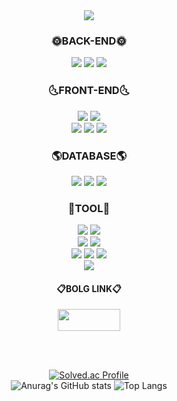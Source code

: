 <div align="center">

<img src="https://capsule-render.vercel.app/api?type=rect&color=0D1117&height=70&section=header&text=BackEnd%20Developer%20Jeong-min&fontColor=E8E8E8&fontSize=35" />
  
### :sun_with_face:BACK-END:sun_with_face:
<img src="https://img.shields.io/badge/Java-007396?style=flat&logo=Java&logoColor=white"/> 
<img src="https://img.shields.io/badge/Spring Boot-6DB33F?style=flat-square&logo=Spring Boot&logoColor=white"/> 
<img src="https://img.shields.io/badge/Spring Security-6DB33F?style=flat-square&logo=Spring Security&logoColor=white"/> 
  
  <br>
  
### :last_quarter_moon_with_face:FRONT-END:last_quarter_moon_with_face:
<img src="https://img.shields.io/badge/JavaScript-F7DF1E?style=flat-square&logo=JavaScript&logoColor=black"/> 
<img src="https://img.shields.io/badge/jQuery-0769AD?style=flat-square&logo=jQuery&logoColor=white"/>  <br>
<img src="https://img.shields.io/badge/Thymeleaf-005F0F?style=flat-square&logo=Thymeleaf&logoColor=white"/>  
<img src="https://img.shields.io/badge/HTML5-E34F26?style=flat&logo=HTML5&logoColor=white" /> 
<img src="https://img.shields.io/badge/CSS3-1572B6?style=flat&logo=CSS3&logoColor=white" />  

  <br>
  
### :earth_americas:DATABASE:earth_americas:
<img src="https://img.shields.io/badge/JPA-007396?style=flat-square&logo=JPA&logoColor=white"/> 
<img src="https://img.shields.io/badge/Oracle-F80000?style=flat-square&logo=Oracle&logoColor=white"/> 
<img src="https://img.shields.io/badge/MySQL-4479A1?style=flat-square&logo=MySQL&logoColor=black"/>

  <br>
  
### :ear_of_rice:TOOL:ear_of_rice:
<img src="https://img.shields.io/badge/GitHub-181717?style=flat-square&logo=GitHub&logoColor=white"/> 
<img src="https://img.shields.io/badge/Slack-4A154B?style=flat-square&logo=Slack&logoColor=white"/>  <br>
<img src="https://img.shields.io/badge/IntelliJ IDEA-007396?style=flat-square&logo=IntelliJ IDEA&logoColor=white"/> 
<img src="https://img.shields.io/badge/Eclipse IDE-2C2255?style=flat-square&logo=Eclipse IDE&logoColor=white"/><br>
<img src="https://img.shields.io/badge/Amazon RDS-527FFF?style=flat-square&logo=Amazon RDS&logoColor=black"/>  
<img src="https://img.shields.io/badge/Amazon S3-569A31?style=flat-square&logo=Amazon S3&logoColor=black"/>  
<img src="https://img.shields.io/badge/Amazon EC2-FF9900?style=flat-square&logo=Amazon EC2&logoColor=black"/> <br>
<img src="https://img.shields.io/badge/Microsoft PowerPoint-B7472A?style=flat-square&logo=Microsoft PowerPoint&logoColor=white"/>

<br>

#### :clipboard:BOLG LINK:clipboard:
<a href="https://jmoriatie.tistory.com/">
<img height="35" width="100" src="https://img.shields.io/badge/Tistory-00A1E9?style=flat-square&logo=Tistory&logoColor=white"/>
</a>

  <br><br>

[![Solved.ac Profile](http://mazassumnida.wtf/api/v2/generate_badge?boj=jeongmin9102)](https://solved.ac/jeongmin9102)  
![Anurag's GitHub stats](https://github-readme-stats.vercel.app/api?username=jmoriatie&show_icons=true&theme=dark)
![Top Langs](https://github-readme-stats.vercel.app/api/top-langs/?username=jmoriatie&layout=compact&theme=tokyonight)

</div>
